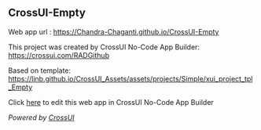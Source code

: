 ## CrossUI-Empty
Web app url : https://Chandra-Chaganti.github.io/CrossUI-Empty

This project was created by CrossUI No-Code App Builder: https://crossui.com/RADGithub

Based on template: https://linb.github.io/CrossUI_Assets/assets/projects/Simple/xui_project_tpl_Empty

Click [here](https://crossui.com/RADGithub/#!from=github&owner=Chandra-Chaganti&repo=CrossUI-Empty) to edit this web app in CrossUI No-Code App Builder

<i>Powered by [CrossUI](https://crossui.com)</i>

